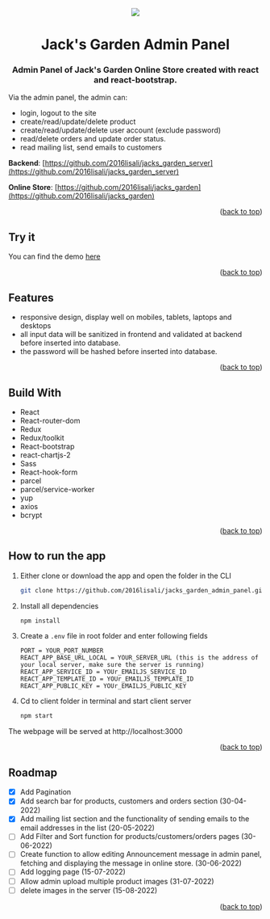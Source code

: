 <p align="center">
  <a href="https://jacksgardenadmin.netlify.app/"><img src="https://github.com/2016lisali/lisas_portfolio/blob/main/public/assets/jacks_garden_admin_panel_responsive.jpg"/></a>
</p>
<h1 align="center">
  Jack's Garden Admin Panel
</h1>

<h3 align="center">
 Admin Panel of Jack's Garden Online Store    created with react and react-bootstrap.
</h3>

Via the admin panel, the admin can:

- login, logout to the site
- create/read/update/delete product
- create/read/update/delete user account (exclude password)
- read/delete orders and update order status.
- read mailing list, send emails to customers

**Backend**: [https://github.com/2016lisali/jacks_garden_server](https://github.com/2016lisali/jacks_garden_server)

**Online Store**: [https://github.com/2016lisali/jacks_garden](https://github.com/2016lisali/jacks_garden)

<p align="right">(<a href="#top">back to top</a>)</p>

## Try it

You can find the demo [here](https://jacksgardenadmin.netlify.app/)

<p align="right">(<a href="#top">back to top</a>)</p>

## Features

- responsive design, display well on mobiles, tablets, laptops and desktops
- all input data will be sanitized in frontend and validated at backend before inserted into database.
- the password will be hashed before inserted into database.

<p align="right">(<a href="#top">back to top</a>)</p>

## Build With

- React
- React-router-dom
- Redux
- Redux/toolkit
- React-bootstrap
- react-chartjs-2
- Sass
- React-hook-form
- parcel
- parcel/service-worker
- yup
- axios
- bcrypt

<p align="right">(<a href="#top">back to top</a>)</p>

## How to run the app

1. Either clone or download the app and open the folder in the CLI

   ```sh
   git clone https://github.com/2016lisali/jacks_garden_admin_panel.git
   ```

2. Install all dependencies
   ```sh
   npm install
   ```
3. Create a `.env` file in root folder and enter following fields

   ```env
   PORT = YOUR_PORT_NUMBER
   REACT_APP_BASE_URL_LOCAL = YOUR_SERVER_URL (this is the address of your local server, make sure the server is running)
   REACT_APP_SERVICE_ID = YOUr_EMAILJS_SERVICE_ID
   REACT_APP_TEMPLATE_ID = YOUr_EMAILJS_TEMPLATE_ID
   REACT_APP_PUBLIC_KEY = YOUr_EMAILJS_PUBLIC_KEY
   ```

4. Cd to client folder in terminal and start client server
   ```sh
   npm start
   ```

The webpage will be served at http://localhost:3000

<p align="right">(<a href="#top">back to top</a>)</p>

## Roadmap

- [x] Add Pagination
- [x] Add search bar for products, customers and orders section (30-04-2022)
- [x] Add mailing list section and the functionality of sending emails to the email addresses in the list (20-05-2022)
- [ ] Add Filter and Sort function for products/customers/orders pages (30-06-2022)
- [ ] Create function to allow editing Announcement message in admin panel,
      fetching and displaying the message in online store. (30-06-2022)
- [ ] Add logging page (15-07-2022)
- [ ] Allow admin upload multiple product images (31-07-2022)
- [ ] delete images in the server (15-08-2022)

<p align="right">(<a href="#top">back to top</a>)</p>
